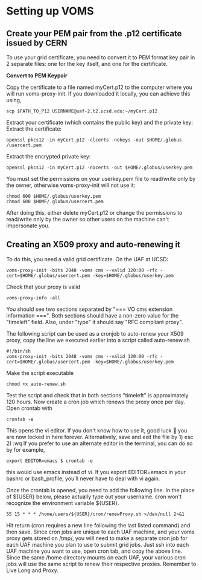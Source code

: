 # Setting up VOMS

## Create your PEM pair from the .p12 certificate issued by CERN
To use your grid certificate, you need to convert it to PEM format key pair in 2 separate files: one for the key itself, and one for the certificate.

**Convert to PEM Keypair**

Copy the certificate to a file named myCert.p12 to the computer where you will run voms-proxy-init. If you downloaded it locally, you can achieve this using,
```
scp $PATH_TO_P12 USERNAME@uaf-2.t2.ucsd.edu:~/myCert.p12
```
Extract your certificate (which contains the public key) and the private key:
Extract the certificate:
```
openssl pkcs12 -in myCert.p12 -clcerts -nokeys -out $HOME/.globus /usercert.pem
```
Extract the encrypted private key:
```
openssl pkcs12 -in myCert.p12 -nocerts -out $HOME/.globus/userkey.pem 
```
You must set the permissions on your userkey.pem file to read/write only by the owner, otherwise voms-proxy-init will not use it:
```
chmod 600 $HOME/.globus/userkey.pem
chmod 600 $HOME/.globus/usercert.pem
```
After doing this, either delete myCert.p12 or change the permissions to read/write only by the owner so other users on the machine can't impersonate you.

## Creating an X509 proxy and auto-renewing it
To do this, you need a valid grid certificate.
On the UAF at UCSD:
```
voms-proxy-init -bits 2048 -voms cms --valid 120:00 -rfc -cert=$HOME/.globus/usercert.pem -key=$HOME/.globus/userkey.pem
```
Check that your proxy is valid
```
voms-proxy-info -all
```
You should see two sections separated by "=== VO cms extension information ===". Both sections should have a non-zero value for the "timeleft" field. Also, under "type" it should say "RFC compliant proxy".

The following script can be used as a cronjob to auto-renew your X509 proxy,
copy the line we executed earlier into a script called auto-renew.sh
```
#!/bin/sh
voms-proxy-init -bits 2048 -voms cms --valid 120:00 -rfc -cert=$HOME/.globus/usercert.pem -key=$HOME/.globus/userkey.pem
```
Make the script executable
```
chmod +x auto-renew.sh
```

Test the script and check that in both sections "timeleft" is approximately 120 hours.
Now create a cron job which renews the proxy once per day. Open crontab with
```
crontab -e
```
This opens the vi editor. If you don't know how to use it, good luck 🫡 you are now locked in here forever. Alternatively, save and exit the file by 1) esc 2) :wq
If you prefer to use an alternate editor in the terminal, you can do so by for example,
```
export EDITOR=emacs $ crontab -e
```
this would use emacs instead of vi.
If you export EDITOR=emacs in your bashrc or bash_profile, you'll never have to deal with vi again.

Once the crontab is opened, you need to add the following line. In the place of \${USER} below, please actually type out your username. cron won't recognize the environment variable \${USER}. 
```
55 15 * * * /home/users/${USER}/cron/renewProxy.sh >/dev/null 2>&1
```
Hit return (cron requires a new line following the last listed command) and then save.
Since cron jobs are unique to each UAF machine, and your voms proxy gets stored on /tmp/, you will need to make a separate cron job for each UAF machine you plan to use to submit grid jobs. Just ssh into each UAF machine you want to use, open cron tab, and copy the above line. Since the same /home directory mounts on each UAF, your various cron jobs will use the same script to renew their respective proxies. Remember to Live Long and Proxy.